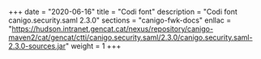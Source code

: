 +++
date        = "2020-06-16"
title       = "Codi font"
description = "Codi font canigo.security.saml 2.3.0"
sections    = "canigo-fwk-docs"
enllac		= "https://hudson.intranet.gencat.cat/nexus/repository/canigo-maven2/cat/gencat/ctti/canigo.security.saml/2.3.0/canigo.security.saml-2.3.0-sources.jar"
weight		= 1
+++
